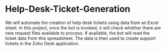 # Help-Desk-Ticket-Generation
We will automate the creation of help desk tickets using data from an Excel sheet. In this project, once the bot is invoked, it will check whether there are new request files available to process. If available, the bot will read the ticket data from this spreadsheet. The data is then used to create support tickets in the Zoho Desk application.
